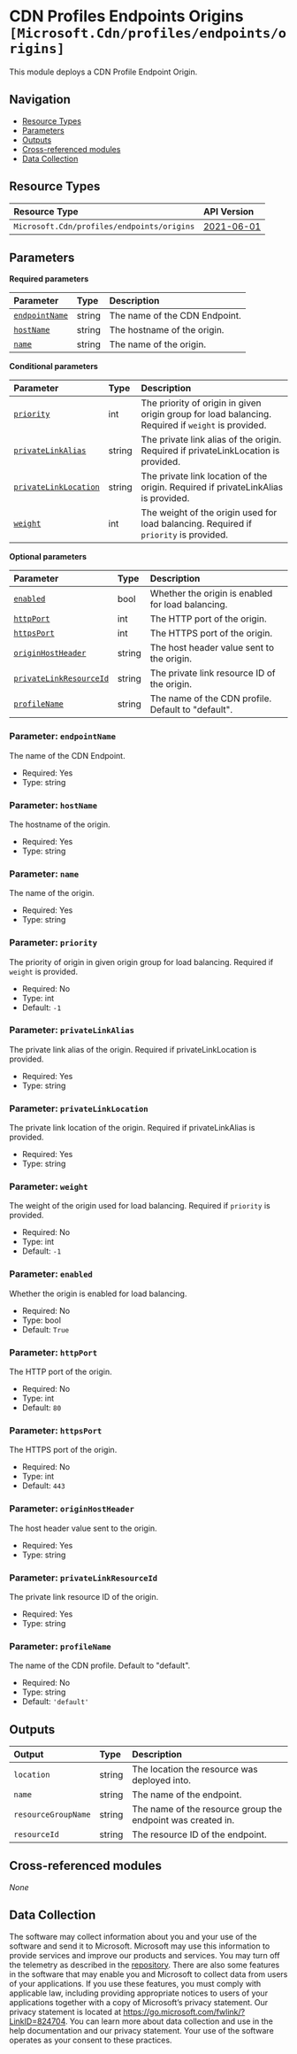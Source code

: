 # CDN Profiles Endpoints Origins `[Microsoft.Cdn/profiles/endpoints/origins]`

This module deploys a CDN Profile Endpoint Origin.

## Navigation

- [Resource Types](#Resource-Types)
- [Parameters](#Parameters)
- [Outputs](#Outputs)
- [Cross-referenced modules](#Cross-referenced-modules)
- [Data Collection](#Data-Collection)

## Resource Types

| Resource Type | API Version |
| :-- | :-- |
| `Microsoft.Cdn/profiles/endpoints/origins` | [2021-06-01](https://learn.microsoft.com/en-us/azure/templates/Microsoft.Cdn/2021-06-01/profiles/endpoints/origins) |

## Parameters

**Required parameters**

| Parameter | Type | Description |
| :-- | :-- | :-- |
| [`endpointName`](#parameter-endpointname) | string | The name of the CDN Endpoint. |
| [`hostName`](#parameter-hostname) | string | The hostname of the origin. |
| [`name`](#parameter-name) | string | The name of the origin. |

**Conditional parameters**

| Parameter | Type | Description |
| :-- | :-- | :-- |
| [`priority`](#parameter-priority) | int | The priority of origin in given origin group for load balancing. Required if `weight` is provided. |
| [`privateLinkAlias`](#parameter-privatelinkalias) | string | The private link alias of the origin. Required if privateLinkLocation is provided. |
| [`privateLinkLocation`](#parameter-privatelinklocation) | string | The private link location of the origin. Required if privateLinkAlias is provided. |
| [`weight`](#parameter-weight) | int | The weight of the origin used for load balancing. Required if `priority` is provided. |

**Optional parameters**

| Parameter | Type | Description |
| :-- | :-- | :-- |
| [`enabled`](#parameter-enabled) | bool | Whether the origin is enabled for load balancing. |
| [`httpPort`](#parameter-httpport) | int | The HTTP port of the origin. |
| [`httpsPort`](#parameter-httpsport) | int | The HTTPS port of the origin. |
| [`originHostHeader`](#parameter-originhostheader) | string | The host header value sent to the origin. |
| [`privateLinkResourceId`](#parameter-privatelinkresourceid) | string | The private link resource ID of the origin. |
| [`profileName`](#parameter-profilename) | string | The name of the CDN profile. Default to "default". |

### Parameter: `endpointName`

The name of the CDN Endpoint.

- Required: Yes
- Type: string

### Parameter: `hostName`

The hostname of the origin.

- Required: Yes
- Type: string

### Parameter: `name`

The name of the origin.

- Required: Yes
- Type: string

### Parameter: `priority`

The priority of origin in given origin group for load balancing. Required if `weight` is provided.

- Required: No
- Type: int
- Default: `-1`

### Parameter: `privateLinkAlias`

The private link alias of the origin. Required if privateLinkLocation is provided.

- Required: Yes
- Type: string

### Parameter: `privateLinkLocation`

The private link location of the origin. Required if privateLinkAlias is provided.

- Required: Yes
- Type: string

### Parameter: `weight`

The weight of the origin used for load balancing. Required if `priority` is provided.

- Required: No
- Type: int
- Default: `-1`

### Parameter: `enabled`

Whether the origin is enabled for load balancing.

- Required: No
- Type: bool
- Default: `True`

### Parameter: `httpPort`

The HTTP port of the origin.

- Required: No
- Type: int
- Default: `80`

### Parameter: `httpsPort`

The HTTPS port of the origin.

- Required: No
- Type: int
- Default: `443`

### Parameter: `originHostHeader`

The host header value sent to the origin.

- Required: Yes
- Type: string

### Parameter: `privateLinkResourceId`

The private link resource ID of the origin.

- Required: Yes
- Type: string

### Parameter: `profileName`

The name of the CDN profile. Default to "default".

- Required: No
- Type: string
- Default: `'default'`


## Outputs

| Output | Type | Description |
| :-- | :-- | :-- |
| `location` | string | The location the resource was deployed into. |
| `name` | string | The name of the endpoint. |
| `resourceGroupName` | string | The name of the resource group the endpoint was created in. |
| `resourceId` | string | The resource ID of the endpoint. |

## Cross-referenced modules

_None_

## Data Collection

The software may collect information about you and your use of the software and send it to Microsoft. Microsoft may use this information to provide services and improve our products and services. You may turn off the telemetry as described in the [repository](https://aka.ms/avm/telemetry). There are also some features in the software that may enable you and Microsoft to collect data from users of your applications. If you use these features, you must comply with applicable law, including providing appropriate notices to users of your applications together with a copy of Microsoft’s privacy statement. Our privacy statement is located at <https://go.microsoft.com/fwlink/?LinkID=824704>. You can learn more about data collection and use in the help documentation and our privacy statement. Your use of the software operates as your consent to these practices.

